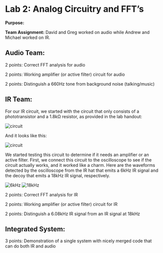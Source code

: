 #  Lab 2: Analog Circuitry and FFT’s

**Purpose:**

**Team Assignment:** David and Greg worked on audio while Andrew and Michael worked on IR.

## Audio Team:

2 points: Correct FFT analysis for audio

2 points: Working amplifier (or active filter) circuit for audio

2 points: Distinguish a 660Hz tone from background noise (talking/music)

## IR Team:

For our IR circuit, we started with the circuit that only consists of a phototransistor and a 1.8kΩ resistor, as provided in the lab handout:

![circuit](https://cei-lab.github.io/ece3400-2018/images/lab2_phototransistor_schem.png)

And it looks like this:

![circuit](https://user-images.githubusercontent.com/42748229/46548398-fa06c080-c89c-11e8-80ef-c81fa1885d85.png)

We started testing this circuit to determine if it needs an amplifier or an active filter. First, we connect this circuit to the oscilloscope to see if the circuit actually works, and it worked like a charm. Here are the waveforms detected by the oscilloscope from the IR hat that emits a 6kHz IR signal and the decoy that emits a 18kHz IR signal, respectively. 

![6kHz](https://user-images.githubusercontent.com/42748229/46548656-b2346900-c89d-11e8-9019-e88dd62f9795.jpeg)
![18kHz](https://user-images.githubusercontent.com/42748229/46548669-ba8ca400-c89d-11e8-93c9-38204cf12884.jpeg)





2 points: Correct FFT analysis for IR

2 points: Working amplifier (or active filter) circuit for IR

2 points: Distinguish a 6.08kHz IR signal from an IR signal at 18kHz

## Integrated System:

3 points: Demonstration of a single system with nicely merged code that can do both IR and audio
